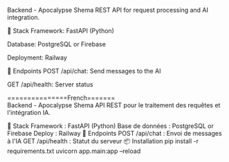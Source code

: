 Backend - Apocalypse Shema
REST API for request processing and AI integration.

🚀 Stack
Framework: FastAPI (Python)

Database: PostgreSQL or Firebase

Deployment: Railway

🎯 Endpoints
POST /api/chat: Send messages to the AI

GET /api/health: Server status


===============French=======<br />
Backend - Apocalypse Shema
API REST pour le traitement des requêtes et l'intégration IA.

🚀 Stack
Framework : FastAPI (Python)
Base de données : PostgreSQL or Firebase
Deploy : Railway
🎯 Endpoints
POST /api/chat : Envoi de messages à l'IA
GET /api/health : Statut du serveur
📦 Installation
pip install -r requirements.txt
uvicorn app.main:app –reload
